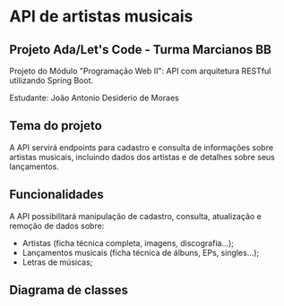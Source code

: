 # API de artistas musicais

## Projeto Ada/Let's Code - Turma Marcianos BB

Projeto do Módulo "Programação Web II": API com arquitetura RESTful utilizando Spring Boot.

Estudante: João Antonio Desiderio de Moraes

## Tema do projeto

A API servirá endpoints para cadastro e consulta de informações sobre artistas musicais, incluindo dados dos artistas e de detalhes sobre seus lançamentos.

## Funcionalidades

A API possibilitará manipulação de cadastro, consulta, atualização e remoção de dados sobre:
- Artistas (ficha técnica completa, imagens, discografia...);
- Lançamentos musicais (ficha técnica de álbuns, EPs, singles...);
- Letras de músicas;

## Diagrama de classes